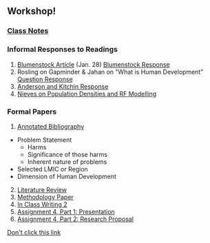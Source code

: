 ## Workshop!

### [Class Notes](https://chase4eck.github.io/workshop-/Class_Notes)

### Informal Responses to Readings

1. [Blumenstock Article](https://www.nature.com/magazine-assets/d41586-018-06215-5/d41586-018-06215-5.pdf) (Jan. 28) [Blumenstock Response](https://chase4eck.github.io/workshop-/blumenstock)
2. Rosling on Gapminder & Jahan on "What is Human Development" [Question Response](https://chase4eck.github.io/workshop-/rosling_jahan)
3. [Anderson and Kitchin Response](https://chase4eck.github.io/workshop-/KitchinAndAnderson)
4. [Nieves on Population Densities and RF Modelling](https://chase4eck.github.io/workshop-/nieves)


### Formal Papers

1. [Annotated Bibliography](https://chase4eck.github.io/workshop-/AnnotatedBib)
- Problem Statement
  - Harms
  - Significance of those harms
  - Inherent nature of problems
- Selected LMIC or Region
- Dimension of Human Development


2. [Literature Review](https://chase4eck.github.io/workshop-/Literature_Review)
3. [Methodology Paper](https://chase4eck.github.io/workshop-/MethodologyPaper)
4. [In Class Writing 2](https://chase4eck.github.io/workshop-/InClass2)
5. [Assignment 4, Part 1: Presentation](https://chase4eck.github.io/workshop-/presentation)
6. [Assignment 4, Part 2: Research Proposal](https://chase4eck.github.io/workshop-/ResearchProposal)



[Don't click this link](https://www.youtube.com/watch?v=dQw4w9WgXcQ)
